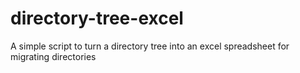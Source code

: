 # directory-tree-excel
A simple script to turn a directory tree into an excel spreadsheet for migrating directories
